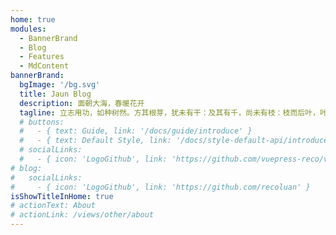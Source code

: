 ```yaml
---
home: true
modules:
  - BannerBrand
  - Blog
  - Features
  - MdContent
bannerBrand:
  bgImage: '/bg.svg'
  title: Jaun Blog
  description: 面朝大海，春暖花开
  tagline: 立志用功，如种树然。方其根芽，犹未有干：及其有千，尚未有枝：枝而后叶，叶而后花实。初种根时，只管栽培灌溉，勿作枝想，勿作叶想，勿作花想，勿作实想。悬想何益！但不忘裁培之功，怕没有枝叶花实。
  # buttons:
  #   - { text: Guide, link: '/docs/guide/introduce' }
  #   - { text: Default Style, link: '/docs/style-default-api/introduce', type: 'plain' }
  # socialLinks:
  #   - { icon: 'LogoGithub', link: 'https://github.com/vuepress-reco/vuepress-theme-reco' }
# blog:
#   socialLinks:
#     - { icon: 'LogoGithub', link: 'https://github.com/recoluan' }
isShowTitleInHome: true
# actionText: About
# actionLink: /views/other/about
---
```


